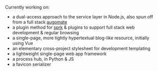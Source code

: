 Currently working on:

- a dual-access approach to the service layer in Node.js, also spun off from a full stack [augomate](https://barcek.github.io/augomate)
- a plugin method for [sprk](https://github.com/barcek/sprk) & plugins to support full stack web development & regular browsing
- a single-page, more tightly hypertextual blog-like resource, initially using Vue
- an elementary cross-project stylesheet for development templating
- a lightweight single-page web app framework
- a process hub, in Python & JS
- a favicon serializer 
